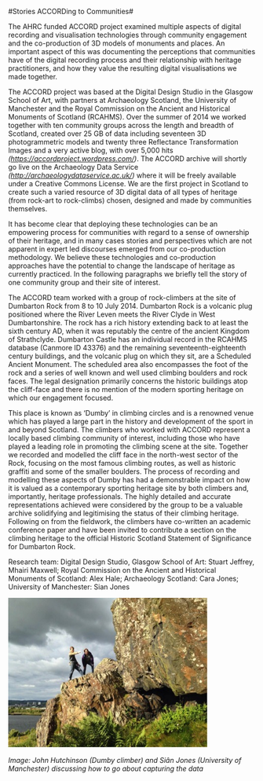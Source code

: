 #Stories ACCORDing to Communities#

The AHRC funded ACCORD project examined multiple aspects of digital recording and visualisation technologies through community engagement and the co-production of 3D models of monuments and places. An important aspect of this was documenting the perceptions that communities have of the digital recording process and their relationship with heritage practitioners, and how they value the resulting digital visualisations we made together.

The ACCORD project was based at the Digital Design Studio in the Glasgow School of Art, with partners at Archaeology Scotland, the University of Manchester and the Royal Commission on the Ancient and Historical Monuments of Scotland (RCAHMS). Over the summer of 2014 we worked together with ten community groups across the length and breadth of Scotland, created over 25 GB of data including seventeen 3D photogrammetric models and twenty three Reflectance Transformation Images and a very active blog, with over 5,000 hits *(https://accordproject.wordpress.com/)*. The ACCORD archive will shortly go live on the Archaeology Data Service *(http://archaeologydataservice.ac.uk/)* where it will be freely available under a Creative Commons License. We are the first project in Scotland to create such a varied resource of 3D digital data of all types of heritage (from rock-art to rock-climbs) chosen, designed and made by communities themselves. 

It has become clear that deploying these technologies can be an empowering process for communities with regard to a sense of ownership of their heritage, and in many cases stories and perspectives which are not apparent in expert led discourses emerged from our co-production methodology. We believe these technologies and co-production approaches have the potential to change the landscape of heritage as currently practiced. In the following paragraphs we briefly tell the story of one community group and their site of interest.

The ACCORD team worked with a group of rock-climbers at the site of Dumbarton Rock from 8 to 10 July 2014. Dumbarton Rock is a volcanic plug positioned where the River Leven meets the River Clyde in West Dumbartonshire. The rock has a rich history extending back to at least the sixth century AD, when it was reputably the centre of the ancient Kingdom of Strathclyde. Dumbarton Castle has an individual record in the RCAHMS database (Canmore ID 43376) and the remaining seventeenth-eighteenth century buildings, and the volcanic plug on which they sit, are a Scheduled Ancient Monument. The scheduled area also encompasses the foot of the rock and a series of well known and well used climbing boulders and rock faces. The legal designation primarily concerns the historic buildings atop the cliff-face and there is no mention of the modern sporting heritage on which our engagement focused.

This place is known as ‘Dumby’ in climbing circles and is a renowned venue which has played a large part in the history and development of the sport in and beyond Scotland. The climbers who worked with ACCORD represent a locally based climbing community of interest, including those who have played a leading role in promoting the climbing scene at the site. Together we recorded and modelled the cliff face in the north-west sector of the Rock, focusing on the most famous climbing routes, as well as historic graffiti and some of the smaller boulders. 
The process of recording and modelling these aspects of Dumby has had a demonstrable impact on how it is valued as a contemporary sporting heritage site by both climbers and, importantly, heritage professionals. The highly detailed and accurate representations achieved were considered by the group to be a valuable archive solidifying and legitimising the status of their climbing heritage. Following on from the fieldwork, the climbers have co-written an academic conference paper and have been invited to contribute a section on the climbing heritage to the official Historic Scotland Statement of Significance for Dumbarton Rock. 

Research team: Digital Design Studio, Glasgow School of Art: Stuart Jeffrey, Mhairi Maxwell; Royal Commission on the Ancient and Historical Monuments of Scotland: Alex Hale; Archaeology Scotland: Cara Jones; University of Manchester: Sian Jones 

![Image: John Hutchinson (Dumby climber) and Siân Jones (University of Manchester) discussing how to go about capturing the data](Images/15.jpg)

_Image: John Hutchinson (Dumby climber) and Siân Jones (University of Manchester) discussing how to go about capturing the data_
